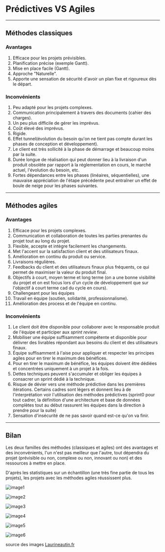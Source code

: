 
# Prédictives VS Agiles

---

## Méthodes classiques

### Avantages

1. Efficace pour les projets prévisibles.
2. Planification précise (exemple Gantt).
3. Mise en place facile (Gantt).
4. Approche "Naturelle".
5. Apporte une sensation de sécurité d'avoir un plan fixe et rigoureux dès le départ.

### Inconvénients

1. Peu adapté pour les projets complexes.
2. Communication principalement à travers des documents (cahier des charges).
3. Un peu plus difficile de gérer les imprévus.
4. Coût élevé des imprévus.
5. Rigide.
6. Effet tunnel(évolution du besoin qu'on ne tient pas compte durant les phases de conception et développement).
7. Le client est très sollicité à la phase de démarrage et beaucoup moins par la suite.
8. Durée longue de réalisation qui peut donner lieu à la livraison d'un produit obsolète par rapport à la réglementation en cours, le marché actuel, l'évolution du besoin, etc.
9. Fortes dépendances entre les phases (linéaires, séquentielles), une mauvaise appréciation de l'étape précédente peut entraîner un effet de boule de neige pour les phases suivantes.

---

## Méthodes agiles

### Avantages

1. Efficace pour les projets complexes.
2. Communication et collaboration de toutes les parties prenantes du projet tout au long du projet.
3. Flexible, accepte et intègre facilement les changements.
4. Met l'accent sur la satisfaction client et des utilisateurs finaux.
5. Amélioration en continu du produit ou service.
6. Livraisons régulières.
7. Feedbacks du client et des utilisateurs finaux plus fréquents, ce qui permet de maximiser la valeur du produit final.
8. Objectifs à court, moyen terme et long terme (on a une bonne visibilité du projet et on est focus lors d'un cycle de développement que sur l'objectif à court terme cad du cycle en cours).
9. Challengeant pour les équipes
10. Travail en équipe (soutien, solidarité, professionnalisme).
11. Amélioration des process et de l'équipe en continu.

### Inconvénients

1. Le client doit être disponible pour collaborer avec le responsable produit de l'équipe et participer aux *sprint review*.
2. Mobiliser une équipe suffisamment compétente et disponible pour délivrer des livrables répondant aux besoins du client et des utilisateurs finaux.
3. Équipe suffisamment à l'aise pour appliquer et respecter les principes agiles pour en tirer le maximum des bénéfices.
4. Pour en tirer le maximum de bénéfice, les équipes doivent être dédiées et concentrées uniquement à un projet à la fois.
5. Dettes techniques peuvent s'accumuler et obliger les équipes à consacrer un sprint dédié à la technique.
6. Risque de dévier vers une méthode prédictive dans les premières itérations.
Certains cadres sont légers et donnent lieu à de l'interprétation voir l'utilisation des méthodes prédictives (sprint0 pour tout cadrer, la définition d'une architecture et base de données complètes tout au début rassurent les équipes dans la direction à prendre pour la suite)
7. Sensation d'insécurité de ne pas savoir quand est-ce qu'on va finir.

---

## Bilan

Les deux familles des méthodes (classiques et agiles) ont des avantages et des inconvénients, l'un n'est pas meilleur que l'autre, tout dépendra du projet (prévisible ou non, complexe ou non, innovant ou non) et des ressources à mettre en place.

D'après les statistiques sur un échantillon (une très fine partie de tous les projets), les projets avec les méthodes agiles réussissent plus.

![image1](https://laurineautin.fr/wp-content/uploads/2020/06/Evolution-des-taux-de-r%C3%A9ussite-des-projets-agile-vs-cascade_2018-vs-2015-compressor.png)

![image2](https://laurineautin.fr/wp-content/uploads/2020/06/Taux-de-r%C3%A9ussite-des-projets-IT_Rapport-2018-compressor-768x562.png)

![image3](https://laurineautin.fr/wp-content/uploads/2020/06/Quest-ce-qui-fait-quun-projet-r%C3%A9ussit.jpg)

![image4](https://laurineautin.fr/wp-content/uploads/2020/06/Quest-ce-qui-fait-quun-projet-IT-est-mis-%C3%A0-mal.jpg)

![image5](https://laurineautin.fr/wp-content/uploads/2020/06/Taux-de-r%C3%A9ussite-par-taille-de-projet-IT_Rapport-2018-768x577.png)

![image6](https://laurineautin.fr/wp-content/uploads/2020/06/Impact-du-d%C3%A9lai-de-la-prise-de-d%C3%A9cision-sur-le-succ%C3%A8s-dun-projet-IT-768x482.png)

source des images [Laurineautin.fr](https://laurineautin.fr/pourquoi-votre-projet-informatique-a-86-de-chance-dechouer/)